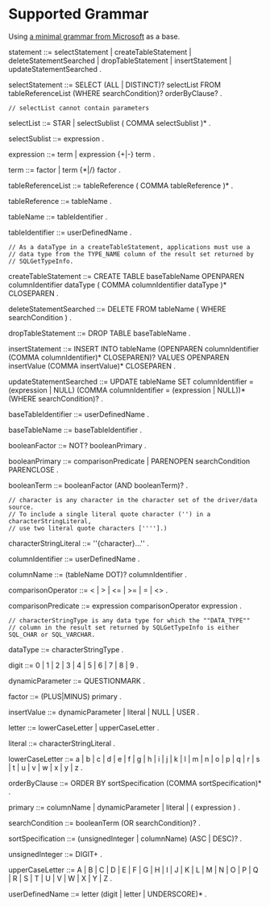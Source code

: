 # Supported Grammar

Using [a minimal grammar from Microsoft](https://docs.microsoft.com/en-us/sql/odbc/reference/appendixes/sql-minimum-grammar?view=sql-server-ver15) as a base.

statement ::=
      selectStatement
    | createTableStatement
    | deleteStatementSearched
    | dropTableStatement
    | insertStatement
    | updateStatementSearched .

selectStatement ::=
    SELECT (ALL | DISTINCT)?
    selectList
    FROM tableReferenceList
    (WHERE searchCondition)?
    orderByClause? .

    // selectList cannot contain parameters

selectList ::=
      STAR
    | selectSublist ( COMMA selectSublist )* .

selectSublist ::= expression .

expression ::=
      term
    | expression {+|-} term .

term ::=
      factor
    | term {*|/} factor .

tableReferenceList ::= tableReference ( COMMA tableReference )* .

tableReference ::= tableName .

tableName ::= tableIdentifier .

tableIdentifier ::= userDefinedName .






    // As a dataType in a createTableStatement, applications must use a
    // data type from the TYPE_NAME column of the result set returned by
    // SQLGetTypeInfo.

createTableStatement ::=
    CREATE TABLE baseTableName
    OPENPAREN
    columnIdentifier dataType ( COMMA columnIdentifier dataType )*
    CLOSEPAREN .

deleteStatementSearched ::=
    DELETE FROM tableName ( WHERE searchCondition ) .

dropTableStatement ::=
    DROP TABLE baseTableName .

insertStatement ::=
    INSERT INTO tableName
    (OPENPAREN columnIdentifier (COMMA columnIdentifier)* CLOSEPAREN)?
    VALUES OPENPAREN insertValue (COMMA insertValue)* CLOSEPAREN .

updateStatementSearched ::=
    UPDATE tableName
    SET columnIdentifier = (expression | NULL)
    (COMMA columnIdentifier = (expression | NULL))*
    (WHERE searchCondition)? .

baseTableIdentifier ::= userDefinedName .

baseTableName ::= baseTableIdentifier .

booleanFactor ::= NOT? booleanPrimary .

booleanPrimary ::= comparisonPredicate | PARENOPEN searchCondition PARENCLOSE .

booleanTerm ::= booleanFactor (AND booleanTerm)? .

    // character is any character in the character set of the driver/data source.
    // To include a single literal quote character ('') in a characterStringLiteral,
    // use two literal quote characters [''''].)

characterStringLiteral ::= ''{character}...'' .

columnIdentifier ::= userDefinedName .

columnName ::= (tableName DOT)? columnIdentifier .

comparisonOperator ::= < | > | <= | >= | = | <> .

comparisonPredicate ::= expression comparisonOperator expression .

    // characterStringType is any data type for which the ""DATA_TYPE""
    // column in the result set returned by SQLGetTypeInfo is either SQL_CHAR or SQL_VARCHAR.

dataType ::= characterStringType .

digit ::= 0 | 1 | 2 | 3 | 4 | 5 | 6 | 7 | 8 | 9 .

dynamicParameter ::= QUESTIONMARK .

factor ::= (PLUS|MINUS) primary .

insertValue ::=
      dynamicParameter
    | literal
    | NULL
    | USER .

letter ::= lowerCaseLetter | upperCaseLetter .

literal ::= characterStringLiteral .

lowerCaseLetter ::= a | b | c | d | e | f | g | h | i | j | k | l | m | n | o | p | q | r | s | t | u | v | w | x | y | z .

orderByClause ::= ORDER BY sortSpecification (COMMA sortSpecification)* .

primary ::= columnName
    | dynamicParameter
    | literal
    | ( expression ) .

searchCondition ::= booleanTerm (OR searchCondition)? .

sortSpecification ::= (unsignedInteger | columnName) (ASC | DESC)? .

unsignedInteger ::= DIGIT+ .

upperCaseLetter ::= A | B | C | D | E | F | G | H | I | J | K | L | M | N | O | P | Q | R | S | T | U | V | W | X | Y | Z .

userDefinedName ::= letter (digit | letter | UNDERSCORE)* .
